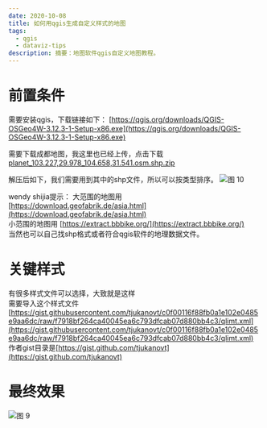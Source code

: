 ```yaml
---
date: 2020-10-08
title: 如何用qgis生成自定义样式的地图
tags:
  - qgis
  - dataviz-tips
description: 摘要：地图软件qgis自定义地图教程。
---
```



# 前置条件
需要安装qgis，下载链接如下：
[https://qgis.org/downloads/QGIS-OSGeo4W-3.12.3-1-Setup-x86.exe](https://qgis.org/downloads/QGIS-OSGeo4W-3.12.3-1-Setup-x86.exe)  

需要下载成都地图，我这里也已经上传，点击下载[planet_103.227,29.978_104.658,31.541.osm.shp.zip](https://www.yuque.com/attachments/yuque/0/2020/zip/93504/1598096812035-33be40e9-44b5-429b-9aac-0d9911a42ed8.zip?_lake_card=%7B%22uid%22%3A%221598096804931-0%22%2C%22src%22%3A%22https%3A%2F%2Fwww.yuque.com%2Fattachments%2Fyuque%2F0%2F2020%2Fzip%2F93504%2F1598096812035-33be40e9-44b5-429b-9aac-0d9911a42ed8.zip%22%2C%22name%22%3A%22planet_103.227%2C29.978_104.658%2C31.541.osm.shp.zip%22%2C%22size%22%3A12964029%2C%22type%22%3A%22application%2Fx-zip-compressed%22%2C%22ext%22%3A%22zip%22%2C%22progress%22%3A%7B%22percent%22%3A99%7D%2C%22status%22%3A%22done%22%2C%22percent%22%3A0%2C%22id%22%3A%228TscL%22%2C%22card%22%3A%22file%22%7D)  

解压后如下，我们需要用到其中的shp文件，所以可以按类型排序。
![图 10](https://pub-833348ee5761457dbfac749bcd651384.r2.dev/datablog%2F36b6e1684db2e2e2ac95c2b94b1593fdbde09b54dbefdcb6324d63d64ad14bac.webp)  



wendy shijia提示：
大范围的地图用 [https://download.geofabrik.de/asia.html](https://download.geofabrik.de/asia.html)  
小范围的地图用 [https://extract.bbbike.org/](https://extract.bbbike.org/)  
当然也可以自己找shp格式或者符合qgis软件的地理数据文件。
# 关键样式
有很多样式文件可以选择，大致就是这样  
需要导入这个样式文件
[https://gist.githubusercontent.com/tjukanovt/c0f00116f88fb0a1e102e0485e9aa6dc/raw/f7918bf264ca40045ea6c793dfcab07d880bb4c3/qlimt.xml](https://gist.githubusercontent.com/tjukanovt/c0f00116f88fb0a1e102e0485e9aa6dc/raw/f7918bf264ca40045ea6c793dfcab07d880bb4c3/qlimt.xml)  
作者gist目录是[https://gist.github.com/tjukanovt](https://gist.github.com/tjukanovt)
# 最终效果
![图 9](https://pub-833348ee5761457dbfac749bcd651384.r2.dev/datablog%2F0107d75955f17e7b98ad7cbd693601bdbf9858db5b3d605d677ab57dc539ee1c.webp)  



<Comment />